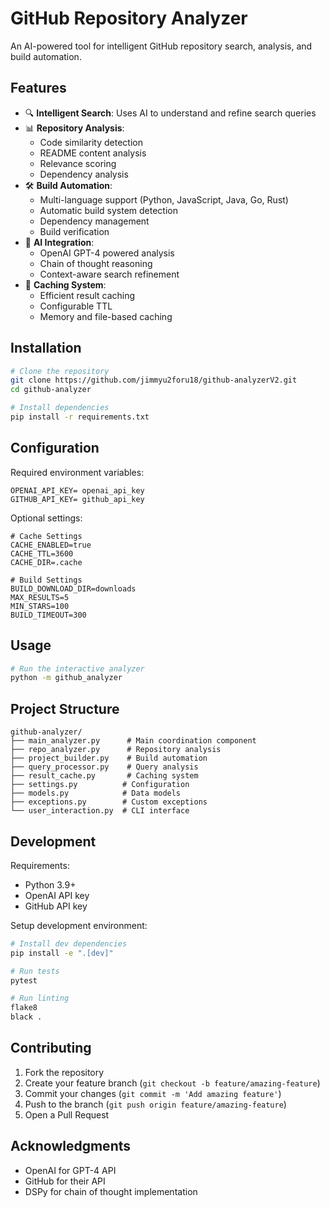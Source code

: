 # GitHub Repository Analyzer

An AI-powered tool for intelligent GitHub repository search, analysis, and build automation.

## Features

- 🔍 **Intelligent Search**: Uses AI to understand and refine search queries
- 📊 **Repository Analysis**: 
  - Code similarity detection
  - README content analysis
  - Relevance scoring
  - Dependency analysis
- 🛠️ **Build Automation**:
  - Multi-language support (Python, JavaScript, Java, Go, Rust)
  - Automatic build system detection
  - Dependency management
  - Build verification
- 🧠 **AI Integration**:
  - OpenAI GPT-4 powered analysis
  - Chain of thought reasoning
  - Context-aware search refinement
- 💾 **Caching System**:
  - Efficient result caching
  - Configurable TTL
  - Memory and file-based caching

## Installation

```bash
# Clone the repository
git clone https://github.com/jimmyu2foru18/github-analyzerV2.git
cd github-analyzer

# Install dependencies
pip install -r requirements.txt

```

## Configuration

Required environment variables:
```env
OPENAI_API_KEY= openai_api_key
GITHUB_API_KEY= github_api_key
```

Optional settings:
```env
# Cache Settings
CACHE_ENABLED=true
CACHE_TTL=3600
CACHE_DIR=.cache

# Build Settings
BUILD_DOWNLOAD_DIR=downloads
MAX_RESULTS=5
MIN_STARS=100
BUILD_TIMEOUT=300
```

## Usage

```bash
# Run the interactive analyzer
python -m github_analyzer
```

## Project Structure

```
github-analyzer/
├── main_analyzer.py      # Main coordination component
├── repo_analyzer.py      # Repository analysis
├── project_builder.py    # Build automation
├── query_processor.py    # Query analysis
├── result_cache.py       # Caching system
├── settings.py          # Configuration
├── models.py            # Data models
├── exceptions.py        # Custom exceptions
└── user_interaction.py  # CLI interface
```

## Development

Requirements:
- Python 3.9+
- OpenAI API key
- GitHub API key

Setup development environment:
```bash
# Install dev dependencies
pip install -e ".[dev]"

# Run tests
pytest

# Run linting
flake8
black .
```

## Contributing

1. Fork the repository
2. Create your feature branch (`git checkout -b feature/amazing-feature`)
3. Commit your changes (`git commit -m 'Add amazing feature'`)
4. Push to the branch (`git push origin feature/amazing-feature`)
5. Open a Pull Request

## Acknowledgments

- OpenAI for GPT-4 API
- GitHub for their API
- DSPy for chain of thought implementation
